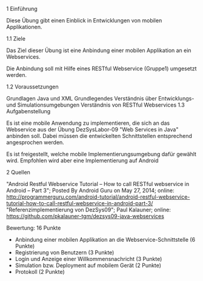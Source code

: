 1 Einführung

Diese Übung gibt einen Einblick in Entwicklungen von mobilen Applikationen.

1.1 Ziele

Das Ziel dieser Übung ist eine Anbindung einer mobilen Applikation an ein Webservices.

Die Anbindung soll mit Hilfe eines RESTful Webservice (Gruppe1) umgesetzt werden.

1.2 Voraussetzungen

Grundlagen Java und XML
Grundlegendes Verständnis über Entwicklungs- und Simulationsumgebungen
Verständnis von RESTful Webservices
1.3 Aufgabenstellung

Es ist eine mobile Anwendung zu implementieren, die sich an das Webservice aus der Übung DezSysLabor-09 "Web Services in Java" anbinden soll. Dabei müssen die entwickelten Schnittstellen entsprechend angesprochen werden.

Es ist freigestellt, welche mobile Implementierungsumgebung dafür gewählt wird. Empfohlen wird aber eine Implementierung auf Android

2 Quellen

"Android Restful Webservice Tutorial – How to call RESTful webservice in Android – Part 3"; Posted By Android Guru on May 27, 2014; online: http://programmerguru.com/android-tutorial/android-restful-webservice-tutorial-how-to-call-restful-webservice-in-android-part-3/
"Referenzimplementierung von DezSys09"; Paul Kalauner; online: https://github.com/pkalauner-tgm/dezsys09-java-webservices

Bewertung: 16 Punkte
- Anbindung einer mobilen Applikation an die Webservice-Schnittstelle (6 Punkte)
- Registrierung von Benutzern (3 Punkte)
- Login und Anzeige einer Willkommensnachricht (3 Punkte)
- Simulation bzw. Deployment auf mobilem Gerät (2 Punkte)
- Protokoll (2 Punkte)
